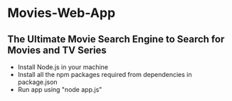 # Movies-Web-App
## The Ultimate Movie Search Engine to Search for Movies and TV Series

* Install Node.js in your machine
* Install all the npm packages required from dependencies in package.json
* Run app using "node app.js" 
